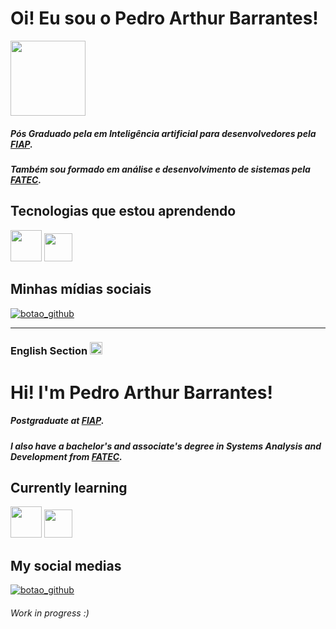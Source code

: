 <h1> Oi! Eu sou o Pedro Arthur Barrantes! </h1>

<img loading="lazy" src="https://media.tenor.com/sveyP9rGWd8AAAAj/text-work.gif" width=120>

##### Pós Graduado pela em Inteligência artificial para desenvolvedores pela [FIAP](https://www.fiap.com.br).
##### Também sou formado em análise e desenvolvimento de sistemas pela [FATEC](https://fatecsaocaetano.cps.sp.gov.br).

## Tecnologias que estou aprendendo

<img loading="lazy" src="https://www.svgrepo.com/show/376344/python.svg" width="50" height="50"/> <img loading="lazy" src="https://cdn-icons-png.flaticon.com/512/4616/4616790.png" width="45"/>


## Minhas mídias sociais

<a href="https://www.linkedin.com/in/pedro-arthur-barrantes/"><img src="https://img.shields.io/badge/LinkedIn-0077B5?style=for-the-badge&logo=linkedin&logoColor=white" alt="botao_github"></a>


<hr>

<h3>English Section <img src="https://icons.iconarchive.com/icons/wikipedia/flags/512/US-United-States-Flag-icon.png" width=20></h3>

<h1> Hi! I'm Pedro Arthur Barrantes! </h1>



##### Postgraduate at [FIAP](https://www.fiap.com.br).
##### I also have a bachelor's and associate's degree in Systems Analysis and Development from [FATEC](https://fatecsaocaetano.cps.sp.gov.br).

## Currently learning

<img loading="lazy" src="https://www.svgrepo.com/show/376344/python.svg" width="50" height="50"/> <img loading="lazy" src="https://cdn-icons-png.flaticon.com/512/4616/4616790.png" width="45"/>


## My social medias

<a href="https://www.linkedin.com/in/pedro-arthur-barrantes/"><img src="https://img.shields.io/badge/LinkedIn-0077B5?style=for-the-badge&logo=linkedin&logoColor=white" alt="botao_github"></a>

###### Work in progress :)

<!---
PedroArthurBarrantesDev/PedroArthurBarrantesDev is a repository because its `README.md` (this file) appears on your GitHub profile.
You can click the Preview link to take a look at your changes.
--->
